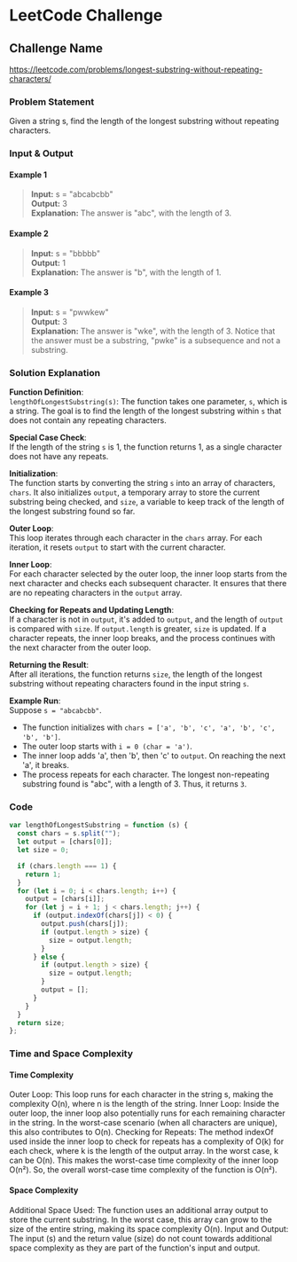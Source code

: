 # LeetCode Challenge

## Challenge Name

https://leetcode.com/problems/longest-substring-without-repeating-characters/

### Problem Statement

Given a string s, find the length of the longest substring without repeating characters.

### Input & Output

#### Example 1

> **Input:** s = "abcabcbb" </br> **Output:** 3 </br> **Explanation:** The answer is "abc", with the length of 3. </br>

#### Example 2

> **Input:** s = "bbbbb" </br> **Output:** 1 </br> **Explanation:** The answer is "b", with the length of 1. </br>

#### Example 3

> **Input:** s = "pwwkew" </br> **Output:** 3 </br> **Explanation:** The answer is "wke", with the length of 3.
> Notice that the answer must be a substring, "pwke" is a subsequence and not a substring.

### Solution Explanation

**Function Definition**:  
`lengthOfLongestSubstring(s)`: The function takes one parameter, `s`, which is a string. The goal is to find the length of the longest substring within `s` that does not contain any repeating characters.

**Special Case Check**:  
If the length of the string `s` is 1, the function returns 1, as a single character does not have any repeats.

**Initialization**:  
The function starts by converting the string `s` into an array of characters, `chars`. It also initializes `output`, a temporary array to store the current substring being checked, and `size`, a variable to keep track of the length of the longest substring found so far.

**Outer Loop**:  
This loop iterates through each character in the `chars` array. For each iteration, it resets `output` to start with the current character.

**Inner Loop**:  
For each character selected by the outer loop, the inner loop starts from the next character and checks each subsequent character. It ensures that there are no repeating characters in the `output` array.

**Checking for Repeats and Updating Length**:  
If a character is not in `output`, it's added to `output`, and the length of `output` is compared with `size`. If `output.length` is greater, `size` is updated. If a character repeats, the inner loop breaks, and the process continues with the next character from the outer loop.

**Returning the Result**:  
After all iterations, the function returns `size`, the length of the longest substring without repeating characters found in the input string `s`.

**Example Run**:  
Suppose `s = "abcabcbb"`.

- The function initializes with `chars = ['a', 'b', 'c', 'a', 'b', 'c', 'b', 'b']`.
- The outer loop starts with `i = 0 (char = 'a')`.
- The inner loop adds 'a', then 'b', then 'c' to `output`. On reaching the next 'a', it breaks.
- The process repeats for each character. The longest non-repeating substring found is "abc", with a length of 3. Thus, it returns `3`.

### Code

```javascript
var lengthOfLongestSubstring = function (s) {
  const chars = s.split("");
  let output = [chars[0]];
  let size = 0;

  if (chars.length === 1) {
    return 1;
  }
  for (let i = 0; i < chars.length; i++) {
    output = [chars[i]];
    for (let j = i + 1; j < chars.length; j++) {
      if (output.indexOf(chars[j]) < 0) {
        output.push(chars[j]);
        if (output.length > size) {
          size = output.length;
        }
      } else {
        if (output.length > size) {
          size = output.length;
        }
        output = [];
      }
    }
  }
  return size;
};
```

### Time and Space Complexity

#### Time Complexity

Outer Loop: This loop runs for each character in the string s, making the complexity O(n), where n is the length of the string.
Inner Loop: Inside the outer loop, the inner loop also potentially runs for each remaining character in the string. In the worst-case scenario (when all characters are unique), this also contributes to O(n).
Checking for Repeats: The method indexOf used inside the inner loop to check for repeats has a complexity of O(k) for each check, where k is the length of the output array. In the worst case, k can be O(n). This makes the worst-case time complexity of the inner loop O(n²).
So, the overall worst-case time complexity of the function is O(n²).

#### Space Complexity

Additional Space Used: The function uses an additional array output to store the current substring. In the worst case, this array can grow to the size of the entire string, making its space complexity O(n).
Input and Output: The input (s) and the return value (size) do not count towards additional space complexity as they are part of the function's input and output.
